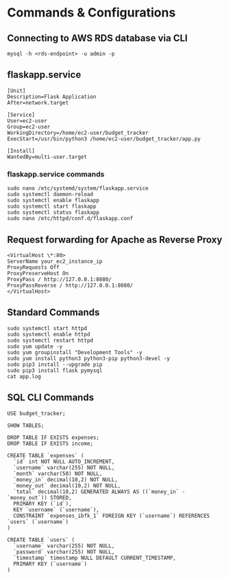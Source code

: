 # Commands & Configurations

## Connecting to AWS RDS database via CLI

`mysql -h <rds-endpoint> -u admin -p`

## flaskapp.service

```
[Unit]
Description=Flask Application
After=network.target

[Service]
User=ec2-user
Group=ec2-user
WorkingDirectory=/home/ec2-user/budget_tracker
ExecStart=/usr/bin/python3 /home/ec2-user/budget_tracker/app.py

[Install]
WantedBy=multi-user.target
```

### flaskapp.service commands

```
sudo nano /etc/systemd/system/flaskapp.service
sudo systemctl daemon-reload
sudo systemctl enable flaskapp
sudo systemctl start flaskapp
sudo systemctl status flaskapp
sudo nano /etc/httpd/conf.d/flaskapp.conf
```

## Request forwarding for Apache as Reverse Proxy

```
<VirtualHost \*:80>
ServerName your_ec2_instance_ip
ProxyRequests Off
ProxyPreserveHost On
ProxyPass / http://127.0.0.1:8080/
ProxyPassReverse / http://127.0.0.1:8080/
</VirtualHost>
```

## Standard Commands

```
sudo systemctl start httpd
sudo systemctl enable httpd
sudo systemctl restart httpd
sudo yum update -y
sudo yum groupinstall "Development Tools" -y
sudo yum install python3 python3-pip python3-devel -y
sudo pip3 install --upgrade pip
sudo pip3 install flask pymysql
cat app.log
```

## SQL CLI Commands

```
USE budget_tracker;

SHOW TABLES;

DROP TABLE IF EXISTS expenses;
DROP TABLE IF EXISTS income;

CREATE TABLE `expenses` (
  `id` int NOT NULL AUTO_INCREMENT,
  `username` varchar(255) NOT NULL,
  `month` varchar(50) NOT NULL,
  `money_in` decimal(10,2) NOT NULL,
  `money_out` decimal(10,2) NOT NULL,
  `total` decimal(10,2) GENERATED ALWAYS AS ((`money_in` - `money_out`)) STORED,
  PRIMARY KEY (`id`),
  KEY `username` (`username`),
  CONSTRAINT `expenses_ibfk_1` FOREIGN KEY (`username`) REFERENCES `users` (`username`)
) 

CREATE TABLE `users` (
  `username` varchar(255) NOT NULL,
  `password` varchar(255) NOT NULL,
  `timestamp` timestamp NULL DEFAULT CURRENT_TIMESTAMP,
  PRIMARY KEY (`username`)
) 
```
